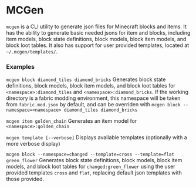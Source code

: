# MCGen
`mcgen` is a CLI utility to generate json files for Minecraft blocks and items. It has the ability to generate basic needed jsons for item and blocks, including item models, block state definitions, block models, block item models, and block loot tables. It also has support for user provided templates, located at `~/.mcgen/templates/`.

### Examples
`mcgen block diamond_tiles diamond_bricks`
Generates block state definitions, block models, block item models, and block loot tables for `<namespace>:diamond_tiles` and `<namespace>:diamond_bricks`. If the working directory is a fabric modding environment, this namespace will be taken from `fabric.mod.json` by default, and can be overriden with `mcgen block --namespace=<namespace> diamond_tiles diamond_bricks`

`mcgen item golden_chain`
Generates an item model for `<namespace>:golden_chain`

`mcgen template [--verbose]`
Displays available templates (optionally with a more verbose display)

`mcgen block --namespace=changed --template=cross --template=flat green_flower`
Generates block state definitions, block models, block item models, and block loot tables for `changed:green_flower` using the user provided templates `cross` and `flat`, replacing default json templates with those provided.